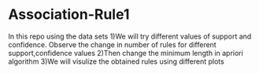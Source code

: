 # Association-Rule1
In this repo using the data sets  1)We will try different values of support and confidence. Observe the change in number of rules for different support,confidence values 2)Then change the minimum length in apriori algorithm 3)We will visulize the obtained rules using different plots 
